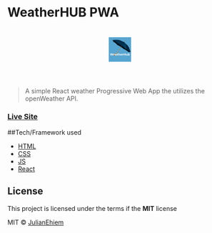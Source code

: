 # WeatherHUB PWA

<!-- ![](src/images/weatherhub-project-card.png =200x) -->

<h1 align="center">
<img src="src/images/weatherhub-project-card.png" alt="Weather Hub Logo" style="width:50px">
</h1>

<br>

> A simple React weather Progressive Web App the utilizes the openWeather API.

### [Live Site](https://weatherhubapp.netlify.app/)

##Tech/Framework used

- [HTML](https://developer.mozilla.org/en-US/docs/Web/HTML)
- [CSS](https://developer.mozilla.org/en-US/docs/Web/CSS)
- [JS](https://developer.mozilla.org/en-US/docs/Web/JavaScript)
- [React](https://reactjs.org/)

## License

This project is licensed under the terms if the **MIT** license

MIT © [JulianEhiem](https://github.com/JulianEhiem)
